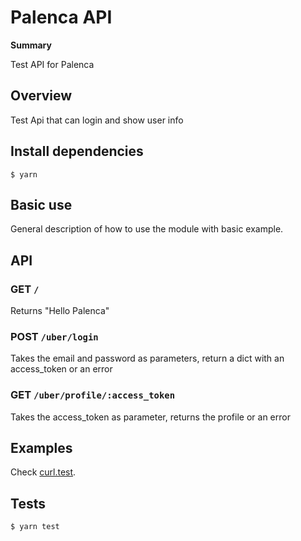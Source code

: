 # Palenca API

**Summary**

Test API for Palenca

## Overview

Test Api that can login and show user info

## Install dependencies

```
$ yarn
```

## Basic use

General description of how to use the module with basic example.

## API

### GET `/`

Returns "Hello Palenca"

### POST `/uber/login`

Takes the email and password as parameters, return a dict with an access_token or an error

### GET `/uber/profile/:access_token`

Takes the access_token as parameter, returns the profile or an error
 

## Examples

Check [curl.test](/curl.txt).

## Tests

```
$ yarn test
```
